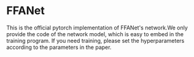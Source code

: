 # FFANet
This is the official pytorch implementation of FFANet's network.We only provide the code of the network model, which is easy to embed in the training program. If you need training, please set the hyperparameters according to the parameters in the paper.
